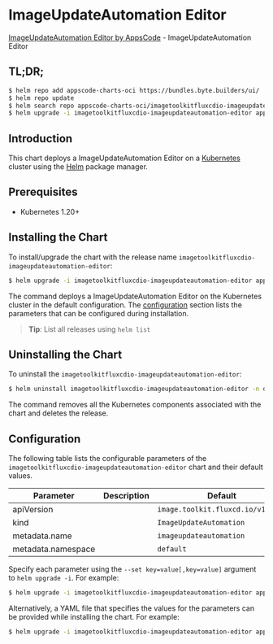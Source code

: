 # ImageUpdateAutomation Editor

[ImageUpdateAutomation Editor by AppsCode](https://byte.builders) - ImageUpdateAutomation Editor

## TL;DR;

```bash
$ helm repo add appscode-charts-oci https://bundles.byte.builders/ui/
$ helm repo update
$ helm search repo appscode-charts-oci/imagetoolkitfluxcdio-imageupdateautomation-editor --version=v0.4.18
$ helm upgrade -i imagetoolkitfluxcdio-imageupdateautomation-editor appscode-charts-oci/imagetoolkitfluxcdio-imageupdateautomation-editor -n default --create-namespace --version=v0.4.18
```

## Introduction

This chart deploys a ImageUpdateAutomation Editor on a [Kubernetes](http://kubernetes.io) cluster using the [Helm](https://helm.sh) package manager.

## Prerequisites

- Kubernetes 1.20+

## Installing the Chart

To install/upgrade the chart with the release name `imagetoolkitfluxcdio-imageupdateautomation-editor`:

```bash
$ helm upgrade -i imagetoolkitfluxcdio-imageupdateautomation-editor appscode-charts-oci/imagetoolkitfluxcdio-imageupdateautomation-editor -n default --create-namespace --version=v0.4.18
```

The command deploys a ImageUpdateAutomation Editor on the Kubernetes cluster in the default configuration. The [configuration](#configuration) section lists the parameters that can be configured during installation.

> **Tip**: List all releases using `helm list`

## Uninstalling the Chart

To uninstall the `imagetoolkitfluxcdio-imageupdateautomation-editor`:

```bash
$ helm uninstall imagetoolkitfluxcdio-imageupdateautomation-editor -n default
```

The command removes all the Kubernetes components associated with the chart and deletes the release.

## Configuration

The following table lists the configurable parameters of the `imagetoolkitfluxcdio-imageupdateautomation-editor` chart and their default values.

|     Parameter      | Description |                   Default                    |
|--------------------|-------------|----------------------------------------------|
| apiVersion         |             | <code>image.toolkit.fluxcd.io/v1beta2</code> |
| kind               |             | <code>ImageUpdateAutomation</code>           |
| metadata.name      |             | <code>imageupdateautomation</code>           |
| metadata.namespace |             | <code>default</code>                         |


Specify each parameter using the `--set key=value[,key=value]` argument to `helm upgrade -i`. For example:

```bash
$ helm upgrade -i imagetoolkitfluxcdio-imageupdateautomation-editor appscode-charts-oci/imagetoolkitfluxcdio-imageupdateautomation-editor -n default --create-namespace --version=v0.4.18 --set apiVersion=image.toolkit.fluxcd.io/v1beta2
```

Alternatively, a YAML file that specifies the values for the parameters can be provided while
installing the chart. For example:

```bash
$ helm upgrade -i imagetoolkitfluxcdio-imageupdateautomation-editor appscode-charts-oci/imagetoolkitfluxcdio-imageupdateautomation-editor -n default --create-namespace --version=v0.4.18 --values values.yaml
```
